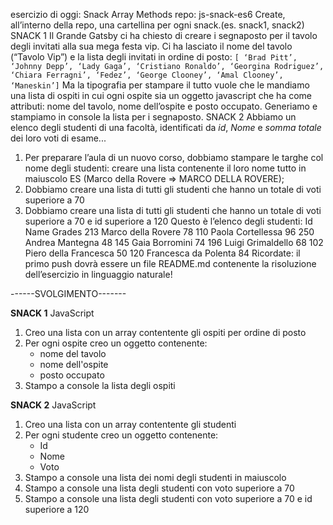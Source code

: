 esercizio di oggi: Snack Array Methods
repo: js-snack-es6
Create, all’interno della repo, una cartellina per ogni snack.(es. snack1, snack2)
SNACK 1
Il Grande Gatsby ci ha chiesto di creare i segnaposto per il tavolo degli invitati alla sua mega festa vip.
Ci ha lasciato il nome del tavolo (“Tavolo Vip”) e la lista degli invitati in ordine di posto: `[ ‘Brad Pitt’, ‘Johnny Depp’, ‘Lady Gaga’, ‘Cristiano Ronaldo’, ‘Georgina Rodriguez’, ‘Chiara Ferragni’, ‘Fedez’, ‘George Clooney’, ‘Amal Clooney’, ‘Maneskin’]`
Ma la tipografia per stampare il tutto vuole che le mandiamo una lista di ospiti in cui ogni ospite sia un oggetto javascript che ha come attributi: nome del tavolo, nome dell’ospite e posto occupato.
Generiamo e stampiamo in console la lista per i segnaposto.
SNACK 2
Abbiamo un elenco degli studenti di una facoltà, identificati da _id_, _Nome_ e _somma totale_ dei loro voti di esame...
1. Per preparare l’aula di un nuovo corso, dobbiamo stampare le targhe col nome degli studenti: creare una lista contenente il loro nome tutto in maiuscolo
ES (Marco della Rovere => MARCO DELLA ROVERE);
2. Dobbiamo creare una lista di tutti gli studenti che hanno un totale di voti superiore a 70
3. Dobbiamo creare una lista di tutti gli studenti che hanno un totale di voti superiore a 70 e id superiore a 120
Questo è l’elenco degli studenti:
Id  Name                Grades
213 Marco della Rovere      78
110 Paola Cortellessa       96
250 Andrea Mantegna         48
145 Gaia Borromini          74
196 Luigi Grimaldello       68
102 Piero della Francesca   50
120 Francesca da Polenta    84
Ricordate: il primo push dovrà essere un file README.md contenente la risoluzione dell’esercizio in linguaggio naturale!

------SVOLGIMENTO-------

**SNACK 1**
JavaScript
1. Creo una lista con un array contentente gli ospiti per ordine di posto
2. Per ogni ospite creo un oggetto contenente:
    - nome del tavolo
    - nome dell'ospite
    - posto occupato
3. Stampo a console la lista degli ospiti

**SNACK 2**
JavaScript
1. Creo una lista con un array contentente gli studenti
2. Per ogni studente creo un oggetto contenente:
   - Id
   - Nome
   - Voto
3. Stampo a console una lista dei nomi degli studenti in maiuscolo
4. Stampo a console una lista degli studenti con voto superiore a 70
5. Stampo a console una lista degli studenti con voto superiore a 70 e id superiore a 120